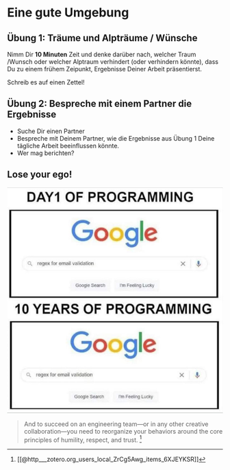 # Eine gute Umgebung

## Übung 1: Träume und Alpträume / Wünsche
Nimm Dir **10 Minuten** Zeit und denke darüber nach, welcher Traum /Wunsch oder welcher Alptraum verhindert (oder verhindern könnte), dass Du zu einem frühem Zeipunkt, Ergebnisse Deiner Arbeit präsentierst.

Schreib es auf einen Zettel!

## Übung 2: Bespreche mit einem Partner die Ergebnisse
- Suche Dir einen Partner
- Bespreche mit Deinem Partner, wie die Ergebnisse aus Übung 1 Deine tägliche Arbeit beeinflussen könnte.
- Wer mag berichten?

## Lose your ego!

![Loose your ego](../../../Assets/Loose-Your-Ego-01.png)

> And to succeed on an engineering team—or in any other creative collaboration—you need to reorganize your behaviors around the core principles of humility, respect, and trust. [^1]






[^1]: [[@http___zotero.org_users_local_ZrCg5Awg_items_6XJEYKSR]]

